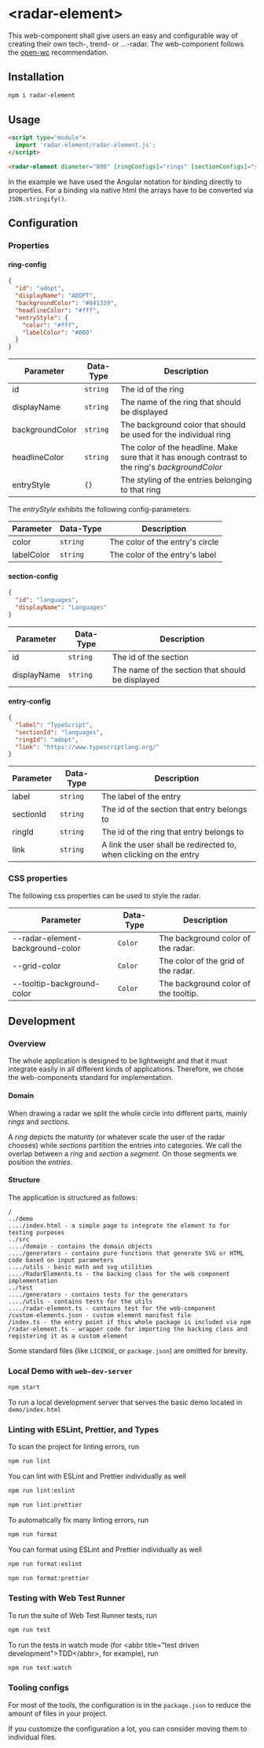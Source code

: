 # \<radar-element>
This web-component shall give users an easy and configurable way of creating their own tech-, trend- or ...-radar. The web-component follows the [open-wc](https://github.com/open-wc/open-wc) recommendation.

## Installation
```bash
npm i radar-element
```

## Usage
```html
<script type="module">
  import 'radar-element/radar-element.js';
</script>

<radar-element diameter="800" [ringConfigs]="rings" [sectionConfigs]="sections" [entryConfigs]="entries"></radar-element>
```

In the example we have used the Angular notation for binding directly to properties. For a binding via native html the arrays have to be converted via `JSON.stringify()`.

## Configuration

### Properties
#### ring-config

```json
{
  "id": "adopt",
  "displayName": "ADOPT",
  "backgroundColor": "#841339",
  "headlineColor": "#fff",
  "entryStyle": {
    "color": "#fff",
    "labelColor": "#000"
  }
}
```


| Parameter         | Data-Type     | Description                                                                                       |
| ----------------- | ------------- | ------------------------------------------------------------------------------------------------- |
| id                | `string`      | The id of the ring                                                                                |
| displayName       | `string`      | The name of the ring that should be displayed                                                     |
| backgroundColor   | `string`      | The background color that should be used for the individual ring                                  |
| headlineColor     | `string`      | The color of the headline. Make sure that it has enough contrast to the ring's *backgroundColor*  |
| entryStyle        | `{}`          | The styling of the entries belonging to that ring

The *entryStyle* exhibits the following config-parameters:

| Parameter         | Data-Type     | Description                                                                                       |
| ----------------- | ------------- | ------------------------------------------------------------------------------------------------- |
| color             | `string`      | The color of the entry's circle                                                                   |
| labelColor        | `string`      | The color of the entry's label                                                                    |


#### section-config

```json
{
  "id": "languages",
  "displayName": "Languages"  
}
```

| Parameter         | Data-Type     | Description                                                         |
| ----------------- | ------------- | ------------------------------------------------------------------- |
| id                | `string`      | The id of the section                                               |
| displayName       | `string`      | The name of the section that should be displayed                    | 

#### entry-config

```json
{
  "label": "TypeScript",
  "sectionId": "languages",
  "ringId": "adopt",
  "link": "https://www.typescriptlang.org/"
}
```

| Parameter         | Data-Type     | Description                                                         |
| ----------------- | ------------- | ------------------------------------------------------------------- |
| label             | `string`      | The label of the entry                                              |
| sectionId         | `string`      | The id of the section that entry belongs to                         |
| ringId            | `string`      | The id of the ring that entry belongs to                            |
| link              | `string`      | A link the user shall be redirected to, when clicking on the entry  |


### CSS properties
The following css properties can be used to style the radar.

| Parameter                         | Data-Type     | Description                           |
| --------------------------------- | ------------- | ------------------------------------- |
| --radar-element-background-color  | `Color`       | The background color of the radar.    |
| --grid-color                      | `Color`       | The color of the grid of the radar.   |
| --tooltip-background-color        | `Color`       | The background color of the tooltip.  |


## Development

### Overview
The whole application is designed to be lightweight and that it must integrate easily in all different kinds of applications. 
Therefore, we chose the web-components standard for implementation.  

#### Domain
When drawing a radar we split the whole circle into different parts, mainly *rings* and *sections*.

A *ring* depicts the maturity (or whatever scale the user of the radar chooses) while *sections* partition the entries into categories.
We call the overlap between a *ring* and *section* a *segment*. On those segments we position the *entries*.

#### Structure
The application is structured as follows:

```
/
../demo
..../index.html - a simple page to integrate the element to for testing purposes
../src
..../domain - contains the domain objects 
..../generators - contains pure functions that generate SVG or HTML code based on input parameters
..../utils - basic math and svg utilities
..../RadarElements.ts - the backing class for the web component implementation
../test
..../generators - contains tests for the generators
..../utils - contains tests for the utils
..../radar-element.ts - contains test for the web-component
/custom-elements.json - custom element manifest file
/index.ts - the entry point if this whole package is included via npm
/radar-element.ts - wrapper code for importing the backing class and registering it as a custom element
```
Some standard files (like `LICENSE`, or `package.json`) are omitted for brevity. 

### Local Demo with `web-dev-server`
```bash
npm start
```
To run a local development server that serves the basic demo located in `demo/index.html`


### Linting with ESLint, Prettier, and Types
To scan the project for linting errors, run
```bash
npm run lint
```

You can lint with ESLint and Prettier individually as well
```bash
npm run lint:eslint
```
```bash
npm run lint:prettier
```

To automatically fix many linting errors, run
```bash
npm run format
```

You can format using ESLint and Prettier individually as well
```bash
npm run format:eslint
```
```bash
npm run format:prettier
```

### Testing with Web Test Runner
To run the suite of Web Test Runner tests, run
```bash
npm run test
```

To run the tests in watch mode (for &lt;abbr title=&#34;test driven development&#34;&gt;TDD&lt;/abbr&gt;, for example), run

```bash
npm run test:watch
```


### Tooling configs

For most of the tools, the configuration is in the `package.json` to reduce the amount of files in your project.

If you customize the configuration a lot, you can consider moving them to individual files.

